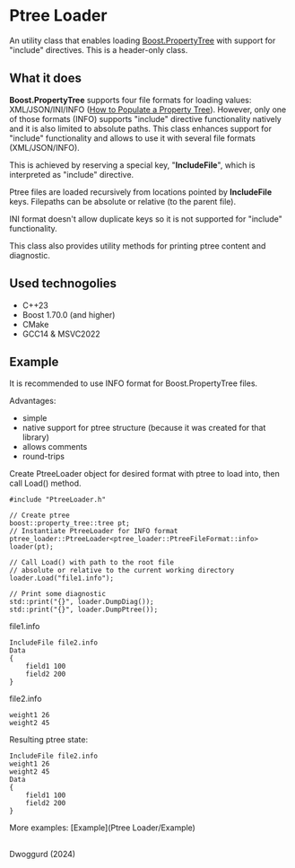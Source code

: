 # Ptree Loader
An utility class that enables loading [Boost.PropertyTree](https://www.boost.org/doc/libs/1_85_0/doc/html/property_tree.html) with support for "include" directives.
This is a header-only class.

## What it does
__Boost.PropertyTree__ supports four file formats for loading values: XML/JSON/INI/INFO
([How to Populate a Property Tree](https://www.boost.org/doc/libs/1_85_0/doc/html/property_tree/parsers.html)).
However, only one of those formats (INFO) supports "include" directive functionality natively and it is also limited to absolute paths.
This class enhances support for "include" functionality and allows to use it with several file formats (XML/JSON/INFO).

This is achieved by reserving a special key, "__IncludeFile__", which is interpreted as "include" directive.

Ptree files are loaded recursively from locations pointed by __IncludeFile__ keys.
Filepaths can be absolute or relative (to the parent file).

INI format doesn't allow duplicate keys so it is not supported for "include" functionality.

This class also provides utility methods for printing ptree content and diagnostic.


## Used technogolies
- C++23
- Boost 1.70.0 (and higher)
- CMake
- GCC14 & MSVC2022

## Example
It is recommended to use INFO format for Boost.PropertyTree files.

Advantages:
- simple
- native support for ptree structure (because it was created for that library)
- allows comments
- round-trips

Create PtreeLoader object for desired format with ptree to load into, then call Load() method.
```
#include "PtreeLoader.h"

// Create ptree
boost::property_tree::tree pt;
// Instantiate PtreeLoader for INFO format
ptree_loader::PtreeLoader<ptree_loader::PtreeFileFormat::info> loader(pt);

// Call Load() with path to the root file
// absolute or relative to the current working directory
loader.Load("file1.info");

// Print some diagnostic
std::print("{}", loader.DumpDiag());
std::print("{}", loader.DumpPtree());
```

file1.info
```
IncludeFile file2.info
Data
{
    field1 100
    field2 200
}
```
file2.info
```
weight1 26
weight2 45
```
Resulting ptree state:
```
IncludeFile file2.info
weight1 26
weight2 45
Data
{
    field1 100
    field2 200
}
```

More examples: [Example](Ptree Loader/Example)

##
Dwoggurd (2024)
